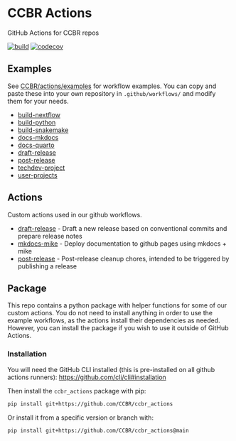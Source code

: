 # CCBR Actions

<!-- README.md is generated from README.qmd. Please edit that file -->

GitHub Actions for CCBR repos

[![build](https://github.com/CCBR/actions/actions/workflows/build-python.yml/badge.svg)](https://github.com/CCBR/actions/actions/workflows/build-python.yml)
[![codecov](https://codecov.io/gh/CCBR/actions/graph/badge.svg?token=yCtBbX4tap)](https://codecov.io/gh/CCBR/actions)

## Examples

See [CCBR/actions/examples](examples) for workflow examples. You can
copy and paste these into your own repository in `.github/workflows/`
and modify them for your needs.

- [build-nextflow](examples/build-nextflow.yml)
- [build-python](examples/build-python.yml)
- [build-snakemake](examples/build-snakemake.yml)
- [docs-mkdocs](examples/docs-mkdocs.yml)
- [docs-quarto](examples/docs-quarto.yml)
- [draft-release](examples/draft-release.yml)
- [post-release](examples/post-release.yml)
- [techdev-project](examples/techdev-project.yml)
- [user-projects](examples/user-projects.yml)

## Actions

Custom actions used in our github workflows.

- [draft-release](draft-release) - Draft a new release based on
  conventional commits and prepare release notes
- [mkdocs-mike](mkdocs-mike) - Deploy documentation to github pages
  using mkdocs + mike
- [post-release](post-release) - Post-release cleanup chores, intended
  to be triggered by publishing a release

## Package

This repo contains a python package with helper functions for some of
our custom actions. You do not need to install anything in order to use
the example workflows, as the actions install their dependencies as
needed. However, you can install the package if you wish to use it
outside of GitHub Actions.

### Installation

You will need the GitHub CLI installed (this is pre-installed on all
github actions runners): https://github.com/cli/cli#installation

Then install the `ccbr_actions` package with pip:

``` bash
pip install git+https://github.com/CCBR/ccbr_actions
```

Or install it from a specific version or branch with:

``` bash
pip install git+https://github.com/CCBR/ccbr_actions@main
```
